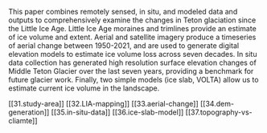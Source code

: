 This paper combines remotely sensed, in situ, and modeled data and outputs to comprehensively examine the changes in Teton glaciation since the Little Ice Age. Little Ice Age moraines and trimlines provide an estimate of ice volume and extent. Aerial and satellite imagery produce a timeseries of aerial change between 1950-2021, and are used to generate digital elevation models to estimate ice volume loss across seven decades. In situ data collection has generated high resolution surface elevation changes of Middle Teton Glacier over the last seven years, providing a benchmark for future glacier work. Finally, two simple models (ice slab, VOLTA) allow us to estimate current ice volume in the landscape. 

[[31.study-area]]
[[32.LIA-mapping]]
[[33.aerial-change]]
[[34.dem-generation]]
[[35.in-situ-data]]
[[36.ice-slab-model]]
[[37.topography-vs-cliamte]]

